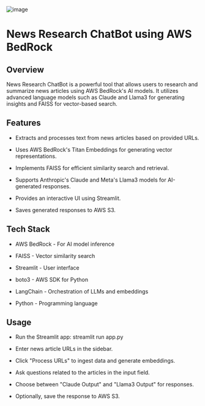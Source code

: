 ![image](https://github.com/user-attachments/assets/1d4296c6-4dfb-4e09-90f7-937195f8e8aa)


# News Research ChatBot using AWS BedRock

## Overview

News Research ChatBot is a powerful tool that allows users to research and summarize news articles using AWS BedRock's AI models. It utilizes advanced language models such as Claude and Llama3 for generating insights and FAISS for vector-based search.

## Features

- Extracts and processes text from news articles based on provided URLs.

- Uses AWS BedRock's Titan Embeddings for generating vector representations.

- Implements FAISS for efficient similarity search and retrieval.

- Supports Anthropic's Claude and Meta's Llama3 models for AI-generated responses.

- Provides an interactive UI using Streamlit.

- Saves generated responses to AWS S3.

## Tech Stack

- AWS BedRock - For AI model inference

- FAISS - Vector similarity search

- Streamlit - User interface

- boto3 - AWS SDK for Python

- LangChain - Orchestration of LLMs and embeddings

- Python - Programming language

## Usage

- Run the Streamlit app: streamlit run app.py

- Enter news article URLs in the sidebar.

- Click "Process URLs" to ingest data and generate embeddings.

- Ask questions related to the articles in the input field.

- Choose between "Claude Output" and "Llama3 Output" for responses.

- Optionally, save the response to AWS S3.


